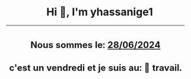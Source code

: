 <h1 align='center'>Hi 👋, I'm yhassanige1</h1>
<div align='center'>

|<h2 align='center'>Nous sommes le: <u>28/06/2024</u></h2><h2 align='center'>c'est un vendredi et je suis au: 🏢 travail.</h2>|
|---
</div>